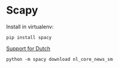 # Scapy

Install in virtualenv:
```
pip install spacy
```

[Support for Dutch](https://spacy.io/models/nl)
```
python -m spacy download nl_core_news_sm
```

